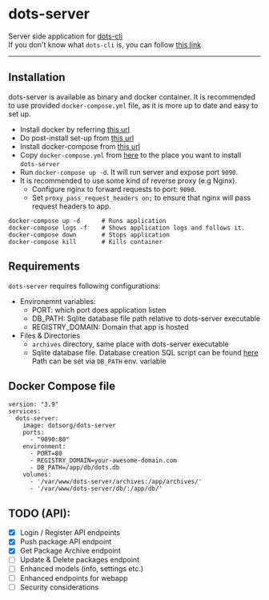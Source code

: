 # dots-server
Server side application for [dots-cli](https://github.com/alvanrahimli/dots-cli)  
If you don't know what `dots-cli` is, you can follow [this link](https://github.com/alvanrahimli/dots-cli)
___

## Installation
dots-server is available as binary and docker container.
It is recommended to use provided `docker-compose.yml` file, as it is more up to date and easy to set up.  

- Install docker by referring [this url](https://docs.docker.com/engine/install/)
- Do post-install set-up from [this url](https://docs.docker.com/engine/install/linux-postinstall/)
- Install docker-compose from [this url](https://docs.docker.com/compose/install/)
- Copy `docker-compose.yml` from [here](#docker-compose-file) to the place you want to install `dots-server`
- Run `docker-compose up -d`. It will run server and expose port `9090`.
- It is recommended to use some kind of reverse proxy (e.g Nginx).
  - Configure nginx to forward requests to port: `9090`. 
  - Set `proxy_pass_request_headers	on;` to ensure that nginx will pass request headers to app.

```
docker-compose up -d      # Runs application
docker-compose logs -f    # Shows application logs and follows it.
docker-compose down       # Stops application
docker-compose kill       # Kills container
```

## Requirements
`dots-server` requires following configurations:
- Environemnt variables:
  - PORT: which port does application listen
  - DB_PATH: Sqlite database file path relative to dots-server executable
  - REGISTRY_DOMAIN: Domain that app is hosted
- Files & Directories
  - `archives` directory, same place with dots-server executable
  - Sqlite database file. Database creation SQL script can be found [here](db-template.sql) Path can be set via `DB_PATH` env. variable

## Docker Compose file
```
version: "3.9"
services:
  dots-server:
    image: dotsorg/dots-server
    ports:
      - "9090:80"
    environment:
      - PORT=80
      - REGISTRY_DOMAIN=your-awesome-domain.com
      - DB_PATH=/app/db/dots.db
    volumes:
      - '/var/www/dots-server/archives:/app/archives/'
      - '/var/www/dots-server/db/:/app/db/'
```

## TODO (API):
- [x] Login / Register API endpoints
- [x] Push package API endpoint
- [x] Get Package Archive endpoint
- [ ] Update & Delete packages endpoint
- [ ] Enhanced models (info, settings etc.)
- [ ] Enhanced endpoints for webapp
- [ ] Security considerations
